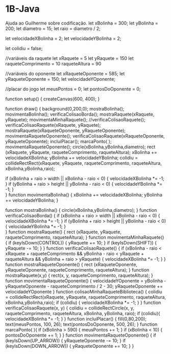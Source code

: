 # 1B-Java
Ajuda ao Guilherme sobre codificação.
let xBolinha = 300;
let yBolinha = 200;
let diametro = 15;
let raio = diametro / 2;

let velocidadeXBolinha = 2;
let velocidadeYBolinha = 2;

let colidiu = false;

//variáveis da raquete
let xRaquete = 5
let yRaquete = 150
let raqueteComprimento = 10
raqueteAltura = 90

//variáveis do oponente
let xRaqueteOponente = 585;
let yRaqueteOponente = 150;
let velocidadeYOponente;

//placar do jogo
let meusPontos = 0;
let pontosDoOponente = 0;

function setup() {
  createCanvas(600, 400);
}

function draw() {
  background(0,200,0);
  mostraBolinha();
  movimentaBolinha();
  verificaColisaoBorda();
  mostraRaquete(xRaquete, yRaquete);
  movimentaMinhaRaquete();
  //verificaColisaoRaquete();
  verificaColisaoRaquete(xRaquete, yRaquete);
  mostraRaquete(xRaqueteOponente, yRaqueteOponente);
  movimentaRaqueteOponente();
  verificaColisaoRaquete(xRaqueteOponente, yRaqueteOponente);
  incluiPlacar();
  marcaPonto( );
  movimentaRaqueteOponente();
  circle(xBolinha,yBolinha,diametro);
  rect (xRaquete, yRaquete, raqueteComprimento, raqueteAltura);
  xBolinha += velocidadeXBolinha;
  yBolinha += velocidadeYBolinha;
  colidiu = collideRectRect(xRaquete, yRaquete, raqueteComprimento, raqueteAltura, xBolinha,yBolinha,raio);

  if (xBolinha + raio > width || xBolinha - raio < 0) {
    velocidadeXBolinha *= -1;
  }
  if (yBolinha + raio > height || yBolinha - raio < 0) {
    velocidadeYBolinha *= -1; 
}  
}
function movimentaBolinha() {
  xBolinha += velocidadeXBolinha;
  yBolinha += velocidadeYBolinha;
}

function mostraBolinha() {
  circle(xBolinha,yBolinha,diametro);
}
function verificaColisaoBorda() {
  if (xBolinha + raio > width || xBolinha - raio < 0) {
    velocidadeXBolinha *= -1;
  }
  if (yBolinha + raio > height || yBolinha - raio < 0) {
    velocidadeYBolinha *= -1; 
}  
}
function mostraRaquete() {
  rect (xRaquete, yRaquete, raqueteComprimento, raqueteAltura);
}
function movimentaMinhaRaquete() {
  if (keyIsDown(CONTROL)) {
    yRaquete += 10;
  }
  if (keyIsDown(SHIFT)) {
    yRaquete -= 10;
  }
}
function verificaColisaoRaquete() {
  if (xBolinha - raio < xRaquete + raqueteComprimento
     && yBolinha - raio < yRaquete + raqueteAltura
     && yBolinha + raio > yRaquete) {
    velocidadeXBolinha *= -1;
  }
}
function mostraRaqueteOponente() {
  rect (xRaqueteOponente, yRaqueteOponente, raqueteComprimento, raqueteAltura);
}
function mostraRaquete(x,y) {
  rect(x, y, raqueteComprimento, raqueteAltura);
}
function movimentaRaqueteOponente() {
  velocidadeYOponente = yBolinha - yRaqueteOponente - raqueteComprimento / 2 - 30;
  yRaqueteOponente += velocidadeYOponente
}
function colisaoMinhaRaqueteBiblioteca() {
  colidiu = collideRectRect(xRaquete, yRaquete, raqueteComprimento, raqueteAltura, xBolinha,yBolinha,raio);
  if (colidiu) {
    velocidadeXBolinha *= -1;
  }
}
function verificaColisaoRaquete(x, y) {
  colidiu = collideRectCircle(x, y, raqueteComprimento, raqueteAltura, xBolinha, yBolinha, raio);
  if (colidiu){
    velocidadeXBolinha *= -1;
  }
}
function incluiPlacar() {
  fill(0,80,200);
  text(meusPontos, 100, 26); 
  text(pontosDoOponente, 500, 26);
}
function marcaPonto( ){
  if (xBolinha > 590) {
    meusPontos += 1;
  }
  if (xBolinha < 10) {
    pontosDoOponente += 1;
  }
}
function movimentaRaqueteOponente() {
  if (keyIsDown(UP_ARROW)) {
   yRaqueteOponente -= 10;
  }
  if (keyIsDown(DOWN_ARROW)) {
    yRaqueteOponente += 10;
  }
}
